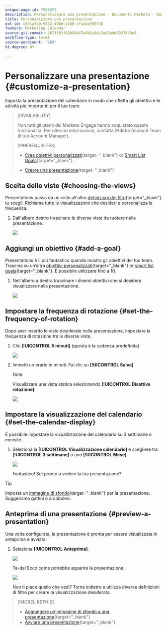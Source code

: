 ```yaml
---
unique-page-id: 7503973
description: Personalizzare una presentazione - Documenti Marketo - Documentazione del prodotto
title: Personalizzare una presentazione
exl-id: c871afb9-9762-498d-b168-cfce4ef05736
feature: Marketing Calendar
source-git-commit: 2671f81f62658447e4b2a3dc2e02a4e0927443e8
workflow-type: tm+mt
source-wordcount: '283'
ht-degree: 0%

---
```


# Personalizzare una presentazione {#customize-a-presentation}

Imposta la presentazione del calendario in modo che rifletta gli obiettivi e le attività più importanti per il tuo team.

>[!AVAILABILITY]
>
>
>Non tutti gli utenti del Marketo Engage hanno acquistato questa funzionalità. Per ulteriori informazioni, contatta l’Adobe Account Team (il tuo Account Manager).

>[!PREREQUISITES]
>
>* [Crea obiettivi personalizzati](/help/marketo/product-docs/core-marketo-concepts/marketing-calendar/calendar-hd/create-a-custom-goal.md){target="_blank"} or [Smart List Goals](/help/marketo/product-docs/core-marketo-concepts/marketing-calendar/calendar-hd/create-a-smart-list-goal.md){target="_blank"}
>
>* [Creare una presentazione](/help/marketo/product-docs/core-marketo-concepts/marketing-calendar/calendar-hd/create-a-presentation.md){target="_blank"}

## Scelta delle viste {#choosing-the-views}

Presentations passa da un ciclo all&#39;altro [definizioni dei filtri](/help/marketo/product-docs/core-marketo-concepts/marketing-calendar/working-with-the-calendar/filtering-the-marketing-calendar.md){target="_blank"} tu scegli. Richiama tutte le visualizzazioni che desideri e personalizza la frequenza.

1. Dall&#39;albero destro trascinare le diverse viste da ruotare nella presentazione.

   ![](assets/image2015-3-18-13-3a6-3a10.png)

## Aggiungi un obiettivo {#add-a-goal}

Presentations è il più fantastico quando mostra gli obiettivi del tuo team. Trascina su un’altra [obiettivi personalizzati](/help/marketo/product-docs/core-marketo-concepts/marketing-calendar/calendar-hd/create-a-custom-goal.md){target="_blank"} or [smart list goals](/help/marketo/product-docs/core-marketo-concepts/marketing-calendar/calendar-hd/create-a-smart-list-goal.md){target="_blank"}. È possibile utilizzare fino a 10.

1. Nell&#39;albero a destra trascinare i diversi obiettivi che si desidera visualizzare nella presentazione.

   ![](assets/image2015-3-24-14-3a23-3a26.png)

## Impostare la frequenza di rotazione {#set-the-frequency-of-rotation}

Dopo aver inserito le viste desiderate nella presentazione, impostare la frequenza di rotazione tra le diverse viste.

1. Clic **[!UICONTROL 5 minuti]** (questa è la cadenza predefinita).

   ![](assets/image2015-3-18-13-3a17-3a29.png)

1. Immetti un orario in minuti. Fai clic su **[!UICONTROL Salva]**.

   >[!NOTE]
   >
   >Visualizzare una vista statica selezionando **[!UICONTROL Disattiva rotazione]**.

   ![](assets/image2015-3-18-13-3a22-3a18.png)

## Impostare la visualizzazione del calendario {#set-the-calendar-display}

È possibile impostare la visualizzazione del calendario su 3 settimane o mensile.

1. Seleziona la **[!UICONTROL Visualizzazione calendario]** e scegliere tra **[!UICONTROL 3 settimane]** o uno **[!UICONTROL Mese]**.

   ![](assets/image2015-3-18-13-3a27-3a37.png)

   Fantastico! Sei pronto a vedere la tua presentazione?

>[!TIP]
>
>Imposta un [immagine di sfondo](/help/marketo/product-docs/core-marketo-concepts/marketing-calendar/calendar-hd/add-a-background-image-to-a-presentation.md){target="_blank"} per la presentazione. Suggeriamo gattini o arcobaleni.

## Anteprima di una presentazione {#preview-a-presentation}

Una volta configurata, la presentazione è pronta per essere visualizzata in anteprima e avviata.

1. Seleziona **[!UICONTROL Anteprima]**.

   ![](assets/image2015-3-18-13-3a37-3a55.png)

   Ta-da! Ecco come potrebbe apparire la presentazione.

   ![](assets/image2015-3-24-14-3a29-3a29.png)

   Non ti piace quello che vedi? Torna indietro e utilizza diverse definizioni di filtro per creare la visualizzazione desiderata.

>[!MORELIKETHIS]
>
>* [Aggiungere un&#39;immagine di sfondo a una presentazione](/help/marketo/product-docs/core-marketo-concepts/marketing-calendar/calendar-hd/add-a-background-image-to-a-presentation.md){target="_blank"}
>* [Avviare una presentazione](/help/marketo/product-docs/core-marketo-concepts/marketing-calendar/calendar-hd/launch-a-presentation.md){target="_blank"}
